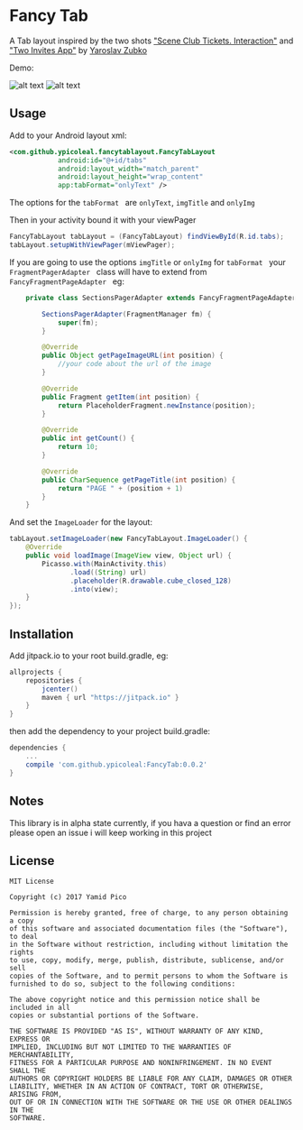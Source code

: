 # Fancy Tab

A Tab layout inspired by the two shots ["Scene Club Tickets. Interaction"](https://dribbble.com/shots/3442319-Scene-Club-Tickets-Interaction) and ["Two Invites App"](https://dribbble.com/shots/3359570-Two-Invites-App) by [Yaroslav Zubko](https://dribbble.com/Yar_Z)

Demo:

![alt text](https://github.com/ypicoleal/FancyTab/raw/master/media/demo1.gif "Demo gif") ![alt text](https://github.com/ypicoleal/FancyTab/raw/master/media/demo2.gif "Demo gif")

## Usage


Add to your Android layout xml:
```xml
<com.github.ypicoleal.fancytablayout.FancyTabLayout
            android:id="@+id/tabs"
            android:layout_width="match_parent"
            android:layout_height="wrap_content"
            app:tabFormat="onlyText" />
```

The options for the ```tabFormat ``` are ```onlyText```, ```imgTitle``` and ```onlyImg```

Then in your activity bound it with your viewPager
```java
FancyTabLayout tabLayout = (FancyTabLayout) findViewById(R.id.tabs);
tabLayout.setupWithViewPager(mViewPager);
```

If you are going to use the options ```imgTitle``` or ```onlyImg``` for ```tabFormat ``` your ```FragmentPagerAdapter ``` class will have to extend from ```FancyFragmentPageAdapter ``` eg:

```java
    private class SectionsPagerAdapter extends FancyFragmentPageAdapter {

        SectionsPagerAdapter(FragmentManager fm) {
            super(fm);
        }

        @Override
        public Object getPageImageURL(int position) {
            //your code about the url of the image
        }

        @Override
        public Fragment getItem(int position) {
            return PlaceholderFragment.newInstance(position);
        }

        @Override
        public int getCount() {
            return 10;
        }

        @Override
        public CharSequence getPageTitle(int position) {
            return "PAGE " + (position + 1)
        }
    }
```

And set the ```ImageLoader``` for the layout:
```java
tabLayout.setImageLoader(new FancyTabLayout.ImageLoader() {
    @Override
    public void loadImage(ImageView view, Object url) {
        Picasso.with(MainActivity.this)
               .load((String) url)
               .placeholder(R.drawable.cube_closed_128)
               .into(view);
    }
});
```

## Installation

Add jitpack.io to your root build.gradle, eg:

```groovy
allprojects {
    repositories {
        jcenter()
        maven { url "https://jitpack.io" }
    }
}
```
then add the dependency to your project build.gradle:

```groovy
dependencies {
    ...
    compile 'com.github.ypicoleal:FancyTab:0.0.2'
}
```

## Notes
This library is in alpha state currently, if you hava a question or find an error please open an issue i will keep working in this project

License
--------

    MIT License

    Copyright (c) 2017 Yamid Pico

    Permission is hereby granted, free of charge, to any person obtaining a copy
    of this software and associated documentation files (the "Software"), to deal
    in the Software without restriction, including without limitation the rights
    to use, copy, modify, merge, publish, distribute, sublicense, and/or sell
    copies of the Software, and to permit persons to whom the Software is
    furnished to do so, subject to the following conditions:

    The above copyright notice and this permission notice shall be included in all
    copies or substantial portions of the Software.

    THE SOFTWARE IS PROVIDED "AS IS", WITHOUT WARRANTY OF ANY KIND, EXPRESS OR
    IMPLIED, INCLUDING BUT NOT LIMITED TO THE WARRANTIES OF MERCHANTABILITY,
    FITNESS FOR A PARTICULAR PURPOSE AND NONINFRINGEMENT. IN NO EVENT SHALL THE
    AUTHORS OR COPYRIGHT HOLDERS BE LIABLE FOR ANY CLAIM, DAMAGES OR OTHER
    LIABILITY, WHETHER IN AN ACTION OF CONTRACT, TORT OR OTHERWISE, ARISING FROM,
    OUT OF OR IN CONNECTION WITH THE SOFTWARE OR THE USE OR OTHER DEALINGS IN THE
    SOFTWARE.
